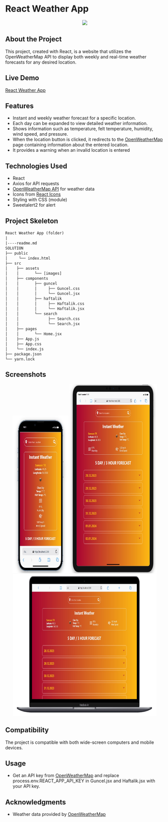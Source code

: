 # React Weather App

<div align="center">
  <img src="./src/assets/weather.gif" />
</div>

## About the Project

This project, created with React, is a website that utilizes the OpenWeatherMap API to display both weekly and real-time weather forecasts for any desired location.

## Live Demo

[React Weather App](https://react-weather-app-omega-pink.vercel.app/)

## Features

- Instant and weekly weather forecast for a specific location.
- Each day can be expanded to view detailed weather information.
- Shows information such as temperature, felt temperature, humidity, wind speed, and pressure.
- When the location button is clicked, it redirects to the [OpenWeatherMap](https://openweathermap.org/) page containing information about the entered location.
- It provides a warning when an invalid location is entered

## Technologies Used

- React
- Axios for API requests
- [OpenWeatherMap API](https://openweathermap.org/) for weather data
- Icons from [React Icons](https://react-icons.github.io/react-icons/)
- Styling with CSS (module)
- Sweetalert2 for alert 

## Project Skeleton

```
React Weather App (folder)
|
|----readme.md         
SOLUTION
├── public
│     └── index.html
├── src
│    ├── assets
│    │       └── [images]
│    ├── components
│    │       ├── guncel
│    │       │     ├── Guncel.css 
│    │       │     └── Guncel.jsx 
│    │       ├── haftalik     
│    │       │     ├── Haftalik.css 
│    │       │     └── Haftalik.jsx   
│    │       └── search     
│    │             ├── Search.css 
│    │             └── Search.jsx 
│    ├── pages
│    │       └── Home.jsx
│    ├── App.js
│    ├── App.css
│    └── index.js
├── package.json
└── yarn.lock
```

## Screenshots

<div align="center">
  <img src="./src/assets/Screenshot_1.jpg"  width="35%" height="500" />
  <img src="./src/assets/Screenshot_2.jpg"  width="55%" height="600" />
  <img src="./src/assets/Screenshot_3.jpg"  width="90.5%" height="450" />
</div>

## Compatibility

The project is compatible with both wide-screen computers and mobile devices.

## Usage

- Get an API key from [OpenWeatherMap](https://openweathermap.org/) and replace process.env.REACT_APP_API_KEY in Guncel.jsx and Haftalik.jsx with your API key.

## Acknowledgments

- Weather data provided by [OpenWeatherMap](https://openweathermap.org/)
